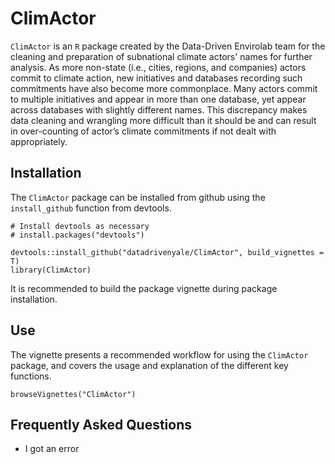 # ClimActor

`ClimActor` is an `R` package created by the Data-Driven Envirolab team for the cleaning and preparation of subnational climate actors' names for further analysis. 
As more non-state (i.e., cities, regions, and companies) actors commit to climate action, new initiatives and databases recording such commitments have also become more 
commonplace. Many actors commit to multiple initiatives and appear in more than one database, yet appear across databases with slightly different names. This discrepancy 
makes data cleaning and wrangling more difficult than it should be and can result in over-counting of actor’s climate commitments if not dealt with appropriately.


## Installation
The `ClimActor` package can be installed from github using the `install_github` function from devtools. 

```{r} 
# Install devtools as necessary
# install.packages("devtools")

devtools::install_github("datadrivenyale/ClimActor", build_vignettes = T)
library(ClimActor)
```

It is recommended to build the package vignette during package installation. 

## Use 

The vignette presents a recommended workflow for using the `ClimActor` package, and covers the usage and explanation of the different key functions. 

```{r} 
browseVignettes("ClimActor")
```
## Frequently Asked Questions

- I got an error 
